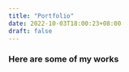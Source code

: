 ```yaml
---
title: "Portfolio"
date: 2022-10-03T18:00:23+08:00
draft: false
---
```


### Here are some of my works